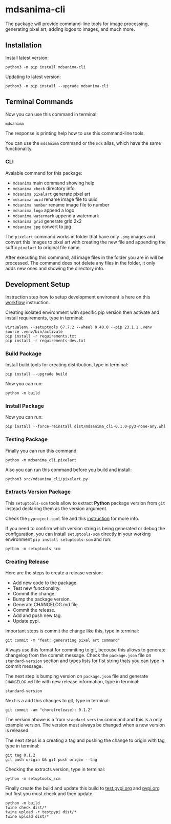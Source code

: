 # mdsanima-cli

The package will provide command-line tools for image processing, generating pixel art, adding logos
to images, and much more.

## Installation

Install latest version:

```shell
python3 -m pip install mdsanima-cli
```

Updating to latest version:

```shell
python3 -m pip install --upgrade mdsanima-cli
```

## Terminal Commands

Now you can use this command in terminal:

```shell
mdsanima
```

The response is printing help how to use this command-line tools.

You can use the `mdsanima` command or the `mds` alias, which have the same functionality.

### CLI

Avaiable command for this package:

- `mdsanima` main command showing help
- `mdsanima check` directory info
- `mdsanima pixelart` generate pixel art
- `mdsanima uuid` rename image file to uuid
- `mdsanima number` rename image file to number
- `mdsanima logo` append a logo
- `mdsanima watermark` append a watermark
- `mdsanima grid` generate grid 2x2
- `mdsanima jpg` convert to jpg

The `pixelart` command works in folder that have only `.png` images and convert this images to pixel
art with creating the new file and appending the suffix `pixelart` to original file name.

After executing this command, all image files in the folder you are in will be processed.
The command does not delete any files in the folder, it only adds new ones and showing the directory
info.

## Development Setup

Instruction step how to setup development environent is here on this
[workflow](https://mdsanima-dev.github.io/mdsanima-dev/development/workflow/) instruction.

Creating isolated environment with specific pip version then activate and install requirements, type
in terminal:

```shell
virtualenv --setuptools 67.7.2 --wheel 0.40.0 --pip 23.1.1 .venv
source .venv/bin/activate
pip install -r requirements.txt
pip install -r requirements-dev.txt
```

### Build Package

Install build tools for creating distribution, type in terminal:

```shell
pip install --upgrade build
```

Now you can run:

```shell
python -m build
```

### Install Package

Now you can run:

```shell
pip install --force-reinstall dist/mdsanima_cli-0.1.0-py3-none-any.whl
```

### Testing Package

Finally you can run this command:

```shell
python -m mdsanima_cli.pixelart
```

Also you can run this command before you build and install:

```shell
python3 src/mdsanima_cli/pixelart.py
```

### Extracts Version Package

This `setuptools-scm` tools allow to extract **Python** package version from `git` instead declaring
them as the version argument.

Check the `pyproject.toml` file and this
[instruction](https://pypi.org/project/setuptools-scm/) for more info.

If you need to confirm which version string is being generated or debug the configuration, you can
install `setuptools-scm` directly in your working environment `pip install setuptools-scm` and run:

```shell
python -m setuptools_scm
```

### Creating Release

Here are the steps to create a release version:

- Add new code to the package.
- Test new functionality.
- Commit the change.
- Bump the package version.
- Generate CHANGELOG.md file.
- Commit the release.
- Add and push new tag.
- Update pypi.

Important steps is commit the change like this, type in terminal:

```shell
git commit -m "feat: generating pixel art command"
```

Always use this format for commiting to git, becouse this allows to generate changelog from the
commit message. Check the `package.json` file on `standard-version` section and types lists for
fist string thats you can type in commit message.

The next step is bumping version on `package.json` file and generate `CHANGELOG.md` file with new
release information, type in terminal:

```shell
standard-version
```

Next is a add this changes to git, type in terminal:

```shell
git commit -am "chore(release): 0.1.2"
```

The version abowe is a from `standard-version` command and this is a only example version.
The version must always be changed when a new version is released.

The next steps is a creating a tag and pushing the change to origin with tag, type in terminal:

```shell
git tag 0.1.2
git push origin && git push origin --tag
```

Checking the extracts version, type in terminal:

```shell
python -m setuptools_scm
```

Finally create the build and update this build to
[test.pypi.org](https://test.pypi.org/project/mdsanima-cli/) and
[pypi.org](https://pypi.org/project/mdsanima-cli/) but first you must check and then update.

```shell
python -m build
twine check dist/*
twine upload -r testpypi dist/*
twine upload dist/*
```
